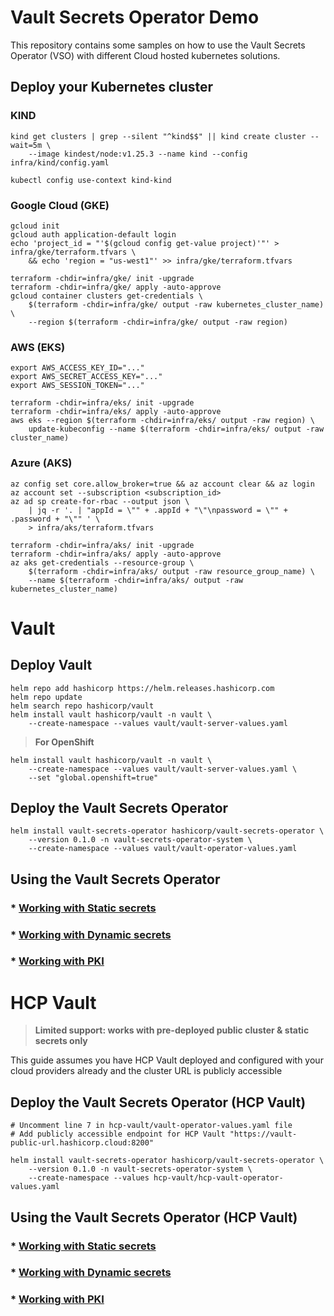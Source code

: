 # Vault Secrets Operator Demo

This repository contains some samples on how to use the Vault Secrets Operator (VSO) with different Cloud hosted kubernetes solutions.

## Deploy your Kubernetes cluster

### KIND

```shell
kind get clusters | grep --silent "^kind$$" || kind create cluster --wait=5m \
    --image kindest/node:v1.25.3 --name kind --config infra/kind/config.yaml

kubectl config use-context kind-kind
```

### Google Cloud (GKE)

```shell       
gcloud init
gcloud auth application-default login
echo 'project_id = "'$(gcloud config get-value project)'"' > infra/gke/terraform.tfvars \
    && echo 'region = "us-west1"' >> infra/gke/terraform.tfvars

terraform -chdir=infra/gke/ init -upgrade
terraform -chdir=infra/gke/ apply -auto-approve
gcloud container clusters get-credentials \
    $(terraform -chdir=infra/gke/ output -raw kubernetes_cluster_name) \
    --region $(terraform -chdir=infra/gke/ output -raw region)
```

### AWS (EKS)

```shell
export AWS_ACCESS_KEY_ID="..."
export AWS_SECRET_ACCESS_KEY="..."
export AWS_SESSION_TOKEN="..."
                          
terraform -chdir=infra/eks/ init -upgrade
terraform -chdir=infra/eks/ apply -auto-approve
aws eks --region $(terraform -chdir=infra/eks/ output -raw region) \
    update-kubeconfig --name $(terraform -chdir=infra/eks/ output -raw cluster_name)
```

### Azure (AKS)

```shell
az config set core.allow_broker=true && az account clear && az login
az account set --subscription <subscription_id>
az ad sp create-for-rbac --output json \
    | jq -r '. | "appId = \"" + .appId + "\"\npassword = \"" + .password + "\"" ' \
    > infra/aks/terraform.tfvars

terraform -chdir=infra/aks/ init -upgrade
terraform -chdir=infra/aks/ apply -auto-approve
az aks get-credentials --resource-group \
    $(terraform -chdir=infra/aks/ output -raw resource_group_name) \
    --name $(terraform -chdir=infra/aks/ output -raw kubernetes_cluster_name)
```

# Vault

## Deploy Vault

```shell
helm repo add hashicorp https://helm.releases.hashicorp.com
helm repo update
helm search repo hashicorp/vault
helm install vault hashicorp/vault -n vault \
    --create-namespace --values vault/vault-server-values.yaml
```

> **For OpenShift**

```shell
helm install vault hashicorp/vault -n vault \
    --create-namespace --values vault/vault-server-values.yaml \
    --set "global.openshift=true"
```

## Deploy the Vault Secrets Operator

```shell
helm install vault-secrets-operator hashicorp/vault-secrets-operator \
    --version 0.1.0 -n vault-secrets-operator-system \
    --create-namespace --values vault/vault-operator-values.yaml
```

## Using the Vault Secrets Operator

### * [Working with Static secrets](/vault/static-secrets/README.md)
### * [Working with Dynamic secrets](/vault/dynamic-secrets/README.md)
### * [Working with PKI](/vault/pki/README.md)


# HCP Vault

> **Limited support: works with pre-deployed public cluster & static secrets only**

This guide assumes you have HCP Vault deployed and configured with your cloud providers already
and the cluster URL is publicly accessible

## Deploy the Vault Secrets Operator (HCP Vault)

```shell
# Uncomment line 7 in hcp-vault/vault-operator-values.yaml file
# Add publicly accessible endpoint for HCP Vault "https://vault-public-url.hashicorp.cloud:8200"

helm install vault-secrets-operator hashicorp/vault-secrets-operator \
    --version 0.1.0 -n vault-secrets-operator-system \
    --create-namespace --values hcp-vault/hcp-vault-operator-values.yaml
```

## Using the Vault Secrets Operator (HCP Vault)

### * [Working with Static secrets](/hcp-vault/static-secrets/README.md)
### * [Working with Dynamic secrets](/hcp-vault/dynamic-secrets/README.md)
### * [Working with PKI](/hcp-vault/pki/README.md)